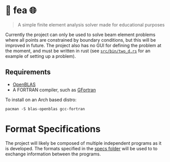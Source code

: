 # :bridge_at_night: fea :globe_with_meridians:

> A simple finite element analysis solver made for educational purposes


Currently the project can only be used to solve beam element problems where all points are constrained
by boundary conditions, but this will be improved in future.
The project also has no GUI for defining the problem at the moment, and must be written
in rust (see [`src/bin/two_d.rs`](./src/bin/two_d.rs) for an example of setting up a problem).

## Requirements

- [OpenBLAS](https://github.com/OpenMathLib/OpenBLAS)
- A FORTRAN compiler, such as [GFortran](https://gcc.gnu.org/fortran/)

To install on an Arch based distro:

```
pacman -S blas-openblas gcc-fortran
```

# Format Specifications

The project will likely be composed of multiple independent programs as it is developed.
The formats specified in the [specs folder](./specs) will be used to to exchange information between
the programs.
